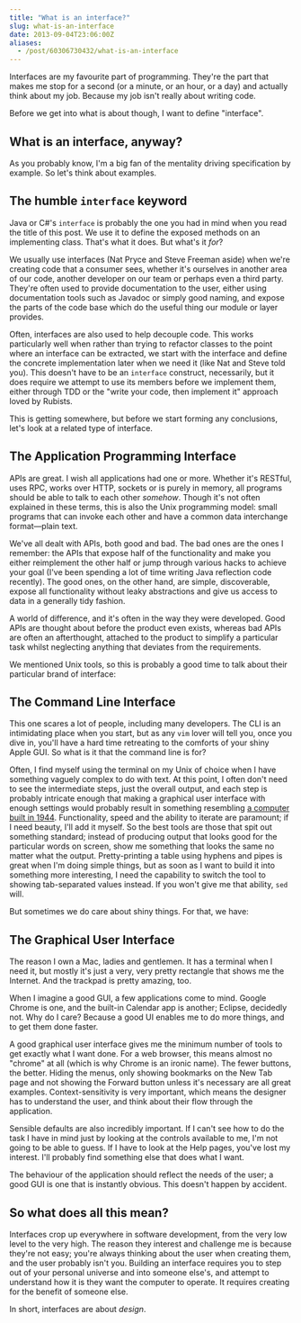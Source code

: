 ```yaml
---
title: "What is an interface?"
slug: what-is-an-interface
date: 2013-09-04T23:06:00Z
aliases:
  - /post/60306730432/what-is-an-interface
---
```


Interfaces are my favourite part of programming. They're the part that
makes me stop for a second (or a minute, or an hour, or a day) and
actually think about my job. Because my job isn't really about writing
code.

Before we get into what is about though, I want to define "interface".

## What is an interface, anyway?

As you probably know, I'm a big fan of the mentality driving
specification by example. So let's think about examples.

<!--more-->

## The humble `interface` keyword

Java or C\#'s `interface` is probably the one you had in mind when you
read the title of this post. We use it to define the exposed methods on
an implementing class. That's what it does. But what's it _for_?

We usually use interfaces (Nat Pryce and Steve Freeman aside) when we're
creating code that a consumer sees, whether it's ourselves in another
area of our code, another developer on our team or perhaps even a third
party. They're often used to provide documentation to the user, either
using documentation tools such as Javadoc or simply good naming, and
expose the parts of the code base which do the useful thing our module
or layer provides.

Often, interfaces are also used to help decouple code. This works
particularly well when rather than trying to refactor classes to the
point where an interface can be extracted, we start with the interface
and define the concrete implementation later when we need it (like Nat
and Steve told you). This doesn't have to be an `interface` construct,
necessarily, but it does require we attempt to use its members before we
implement them, either through TDD or the "write your code, then
implement it" approach loved by Rubists.

This is getting somewhere, but before we start forming any conclusions,
let's look at a related type of interface.

## The Application Programming Interface

APIs are great. I wish all applications had one or more. Whether it's
RESTful, uses RPC, works over HTTP, sockets or is purely in memory, all
programs should be able to talk to each other _somehow_. Though it's not
often explained in these terms, this is also the Unix programming model:
small programs that can invoke each other and have a common data
interchange format—plain text.

We've all dealt with APIs, both good and bad. The bad ones are the ones
I remember: the APIs that expose half of the functionality and make you
either reimplement the other half or jump through various hacks to
achieve your goal (I've been spending a lot of time writing Java
reflection code recently). The good ones, on the other hand, are simple,
discoverable, expose all functionality without leaky abstractions and
give us access to data in a generally tidy fashion.

A world of difference, and it's often in the way they were developed.
Good APIs are thought about before the product even exists, whereas bad
APIs are often an afterthought, attached to the product to simplify a
particular task whilst neglecting anything that deviates from the
requirements.

We mentioned Unix tools, so this is probably a good time to talk about
their particular brand of interface:

## The Command Line Interface

This one scares a lot of people, including many developers. The CLI is
an intimidating place when you start, but as any `vim` lover will tell
you, once you dive in, you'll have a hard time retreating to the
comforts of your shiny Apple GUI. So what is it that the command line is
for?

Often, I find myself using the terminal on my Unix of choice when I have
something vaguely complex to do with text. At this point, I often don't
need to see the intermediate steps, just the overall output, and each
step is probably intricate enough that making a graphical user interface
with enough settings would probably result in something resembling [a
computer built in 1944](http://en.wikipedia.org/wiki/Colossus_computer).
Functionality, speed and the ability to iterate are paramount; if I need
beauty, I'll add it myself. So the best tools are those that spit out
something standard; instead of producing output that looks good for the
particular words on screen, show me something that looks the same no
matter what the output. Pretty-printing a table using hyphens and pipes
is great when I'm doing simple things, but as soon as I want to build it
into something more interesting, I need the capability to switch the
tool to showing tab-separated values instead. If you won't give me that
ability, `sed` will.

But sometimes we do care about shiny things. For that, we have:

## The Graphical User Interface

The reason I own a Mac, ladies and gentlemen. It has a terminal when I
need it, but mostly it's just a very, very pretty rectangle that shows
me the Internet. And the trackpad is pretty amazing, too.

When I imagine a good GUI, a few applications come to mind. Google
Chrome is one, and the built-in Calendar app is another; Eclipse,
decidedly not. Why do I care? Because a good UI enables me to do more
things, and to get them done faster.

A good graphical user interface gives me the minimum number of tools to
get exactly what I want done. For a web browser, this means almost no
"chrome" at all (which is why Chrome is an ironic name). The fewer
buttons, the better. Hiding the menus, only showing bookmarks on the New
Tab page and not showing the Forward button unless it's necessary are
all great examples. Context-sensitivity is very important, which means
the designer has to understand the user, and think about their flow
through the application.

Sensible defaults are also incredibly important. If I can't see how to
do the task I have in mind just by looking at the controls available to
me, I'm not going to be able to guess. If I have to look at the Help
pages, you've lost my interest. I'll probably find something else that
does what I want.

The behaviour of the application should reflect the needs of the user; a
good GUI is one that is instantly obvious. This doesn't happen by
accident.

## So what does all this mean?

Interfaces crop up everywhere in software development, from the very low
level to the very high. The reason they interest and challenge me is
because they're not easy; you're always thinking about the user when
creating them, and the user probably isn't you. Building an interface
requires you to step out of your personal universe and into someone
else's, and attempt to understand how it is they want the computer to
operate. It requires creating for the benefit of someone else.

In short, interfaces are about _design_.
